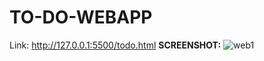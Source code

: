 # TO-DO-WEBAPP
Link: http://127.0.0.1:5500/todo.html
**SCREENSHOT:**
![web1](https://user-images.githubusercontent.com/104789491/205573496-43e37e69-18a1-4b04-b9a9-06a29d9987b0.png)

